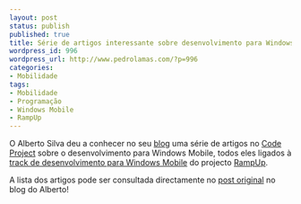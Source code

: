 ```yaml
---
layout: post
status: publish
published: true
title: Série de artigos interessante sobre desenvolvimento para Windows Mobile
wordpress_id: 996
wordpress_url: http://www.pedrolamas.com/?p=996
categories:
- Mobilidade
tags:
- Mobilidade
- Programação
- Windows Mobile
- RampUp
---
```

O Alberto Silva deu a conhecer no seu [blog](http://msmvps.com/blogs/albertosilva/) uma série de artigos no [Code Project](http://www.codeproject.com/) sobre o desenvolvimento para Windows Mobile, todos eles ligados à [track de desenvolvimento para Windows Mobile](http://msdn.microsoft.com/en-us/rampup/dd807370.aspx) do projecto [RampUp](http://msdn.microsoft.com/en-us/rampup/default.aspx).

A lista dos artigos pode ser consultada directamente no [post original](http://msmvps.com/blogs/albertosilva/archive/2009/11/03/s-233-rie-de-artigos-interessante-sobre-desenvolvimento-para-windows-mobile.aspx) no blog do Alberto!
